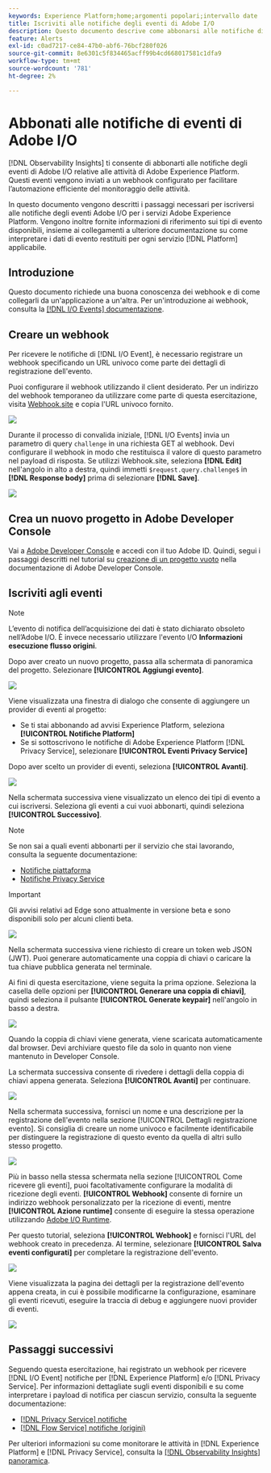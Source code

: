 ```yaml
---
keywords: Experience Platform;home;argomenti popolari;intervallo date
title: Iscriviti alle notifiche degli eventi di Adobe I/O
description: Questo documento descrive come abbonarsi alle notifiche di eventi Adobe I/O per i servizi Adobe Experience Platform. Vengono inoltre fornite informazioni di riferimento sui tipi di evento disponibili, insieme ai collegamenti a ulteriore documentazione su come interpretare i dati dell'evento restituiti per ogni servizio [!DNL Platform] applicabile.
feature: Alerts
exl-id: c0ad7217-ce84-47b0-abf6-76bcf280f026
source-git-commit: 8e6301c5f834465acff99b4cd668017581c1dfa9
workflow-type: tm+mt
source-wordcount: '781'
ht-degree: 2%

---
```


# Abbonati alle notifiche di eventi di Adobe I/O

[!DNL Observability Insights] ti consente di abbonarti alle notifiche degli eventi di Adobe I/O relative alle attività di Adobe Experience Platform. Questi eventi vengono inviati a un webhook configurato per facilitare l’automazione efficiente del monitoraggio delle attività.

In questo documento vengono descritti i passaggi necessari per iscriversi alle notifiche degli eventi Adobe I/O per i servizi Adobe Experience Platform. Vengono inoltre fornite informazioni di riferimento sui tipi di evento disponibili, insieme ai collegamenti a ulteriore documentazione su come interpretare i dati di evento restituiti per ogni servizio [!DNL Platform] applicabile.

## Introduzione

Questo documento richiede una buona conoscenza dei webhook e di come collegarli da un&#39;applicazione a un&#39;altra. Per un&#39;introduzione ai webhook, consulta la [[!DNL I/O Events] documentazione](https://www.adobe.io/apis/experienceplatform/events/docs.html#!adobedocs/adobeio-events/master/intro/webhook_docs_intro.md).

## Creare un webhook

Per ricevere le notifiche di [!DNL I/O Event], è necessario registrare un webhook specificando un URL univoco come parte dei dettagli di registrazione dell&#39;evento.

Puoi configurare il webhook utilizzando il client desiderato. Per un indirizzo del webhook temporaneo da utilizzare come parte di questa esercitazione, visita [Webhook.site](https://webhook.site/) e copia l&#39;URL univoco fornito.

![](../images/notifications/webhook-url.png)

Durante il processo di convalida iniziale, [!DNL I/O Events] invia un parametro di query `challenge` in una richiesta GET al webhook. Devi configurare il webhook in modo che restituisca il valore di questo parametro nel payload di risposta. Se utilizzi Webhook.site, seleziona **[!DNL Edit]** nell&#39;angolo in alto a destra, quindi immetti `$request.query.challenge$` in **[!DNL Response body]** prima di selezionare **[!DNL Save]**.

![](../images/notifications/response-challenge.png)

## Crea un nuovo progetto in Adobe Developer Console

Vai a [Adobe Developer Console](https://www.adobe.com/go/devs_console_ui) e accedi con il tuo Adobe ID. Quindi, segui i passaggi descritti nel tutorial su [creazione di un progetto vuoto](https://developer.adobe.com/developer-console/docs/guides/projects/projects-empty/) nella documentazione di Adobe Developer Console.

## Iscriviti agli eventi

>[!NOTE]
>
>L’evento di notifica dell’acquisizione dei dati è stato dichiarato obsoleto nell’Adobe I/O. È invece necessario utilizzare l&#39;evento I/O **Informazioni esecuzione flusso origini**.

Dopo aver creato un nuovo progetto, passa alla schermata di panoramica del progetto. Selezionare **[!UICONTROL Aggiungi evento]**.

![](../images/notifications/add-event-button.png)

Viene visualizzata una finestra di dialogo che consente di aggiungere un provider di eventi al progetto:

* Se ti stai abbonando ad avvisi Experience Platform, seleziona **[!UICONTROL Notifiche Platform]**
* Se si sottoscrivono le notifiche di Adobe Experience Platform [!DNL Privacy Service], selezionare **[!UICONTROL Eventi Privacy Service]**

Dopo aver scelto un provider di eventi, seleziona **[!UICONTROL Avanti]**.

![](../images/notifications/event-provider.png)

Nella schermata successiva viene visualizzato un elenco dei tipi di evento a cui iscriversi. Seleziona gli eventi a cui vuoi abbonarti, quindi seleziona **[!UICONTROL Successivo]**.

>[!NOTE]
>
>Se non sai a quali eventi abbonarti per il servizio che stai lavorando, consulta la seguente documentazione:
>
>* [Notifiche piattaforma](./rules.md)
>* [Notifiche Privacy Service](../../privacy-service/privacy-events.md)

>[!IMPORTANT]
>
>Gli avvisi relativi ad Edge sono attualmente in versione beta e sono disponibili solo per alcuni clienti beta.

![](../images/notifications/choose-event-subscriptions.png)

Nella schermata successiva viene richiesto di creare un token web JSON (JWT). Puoi generare automaticamente una coppia di chiavi o caricare la tua chiave pubblica generata nel terminale.

Ai fini di questa esercitazione, viene seguita la prima opzione. Seleziona la casella delle opzioni per **[!UICONTROL Generare una coppia di chiavi]**, quindi seleziona il pulsante **[!UICONTROL Generate keypair]** nell&#39;angolo in basso a destra.

![](../images/notifications/generate-keypair.png)

Quando la coppia di chiavi viene generata, viene scaricata automaticamente dal browser. Devi archiviare questo file da solo in quanto non viene mantenuto in Developer Console.

La schermata successiva consente di rivedere i dettagli della coppia di chiavi appena generata. Seleziona **[!UICONTROL Avanti]** per continuare.

![](../images/notifications/keypair-generated.png)

Nella schermata successiva, fornisci un nome e una descrizione per la registrazione dell&#39;evento nella sezione [!UICONTROL Dettagli registrazione evento]. Si consiglia di creare un nome univoco e facilmente identificabile per distinguere la registrazione di questo evento da quella di altri sullo stesso progetto.

![](../images/notifications/registration-details.png)

Più in basso nella stessa schermata nella sezione [!UICONTROL Come ricevere gli eventi], puoi facoltativamente configurare la modalità di ricezione degli eventi. **[!UICONTROL Webhook]** consente di fornire un indirizzo webhook personalizzato per la ricezione di eventi, mentre **[!UICONTROL Azione runtime]** consente di eseguire la stessa operazione utilizzando [Adobe I/O Runtime](https://www.adobe.io/apis/experienceplatform/runtime/docs.html).

Per questo tutorial, seleziona **[!UICONTROL Webhook]** e fornisci l&#39;URL del webhook creato in precedenza. Al termine, selezionare **[!UICONTROL Salva eventi configurati]** per completare la registrazione dell&#39;evento.

![](../images/notifications/receive-events.png)

Viene visualizzata la pagina dei dettagli per la registrazione dell&#39;evento appena creata, in cui è possibile modificarne la configurazione, esaminare gli eventi ricevuti, eseguire la traccia di debug e aggiungere nuovi provider di eventi.

![](../images/notifications/registration-complete.png)

## Passaggi successivi

Seguendo questa esercitazione, hai registrato un webhook per ricevere [!DNL I/O Event] notifiche per [!DNL Experience Platform] e/o [!DNL Privacy Service]. Per informazioni dettagliate sugli eventi disponibili e su come interpretare i payload di notifica per ciascun servizio, consulta la seguente documentazione:

* [[!DNL Privacy Service] notifiche](../../privacy-service/privacy-events.md)
* [[!DNL Flow Service] notifiche (origini)](../../sources/notifications.md)

Per ulteriori informazioni su come monitorare le attività in [!DNL Experience Platform] e [!DNL Privacy Service], consulta la [[!DNL Observability Insights] panoramica](../home.md).
